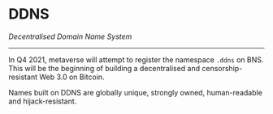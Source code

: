 # DDNS

*Decentralised Domain Name System*

---

In Q4 2021, metaverse will attempt to register the namespace `.ddns` on BNS. This will be the beginning of building a decentralised and censorship-resistant Web 3.0 on Bitcoin. 

Names built on DDNS are globally unique, strongly owned, human-readable and hijack-resistant.

